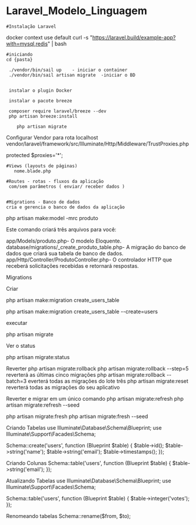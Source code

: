 # Laravel_Modelo_Linguagem
    #Instalação Laravel
docker context use default
curl -s "https://laravel.build/example-app?with=mysql,redis" | bash
   
    #iniciando
    cd {pasta}
 
     ./vendor/bin/sail up    - iniciar o container
     ./vendor/bin/sail artisan migrate  -iniciar o BD

    
     instalar o plugin Docker

     instalar o pacote breeze
     
     composer require laravel/breeze --dev
     php artisan breeze:install
 
        php artisan migrate

Configurar Vendor para rota localhost
vendor/laravel/framework/src/Illuminate/Http/Middleware/TrustProxies.php

   protected $proxies='*';


    #Views (layouts de páginas)
       nome.blade.php

    #Routes - rotas - fluxos da aplicação
     com/sem parâmetros ( enviar/ receber dados )


    #Migrations - Banco de dados
    cria e gerencia o banco de dados da aplicação


php artisan make:model -mrc produto


Este comando criará três arquivos para você:

app/Models/produto.php- O modelo Eloquente.
database/migrations/<timestamp>_create_produto_table.php- A migração do banco de dados que criará sua tabela de banco de dados.
app/Http/Controller/ProdutoController.php- O controlador HTTP que receberá solicitações recebidas e retornará respostas.

Migrations


Criar



php artisan make:migration create_users_table

php artisan make:migration create_users_table --create=users

executar

php artisan migrate

Ver o status

php artisan migrate:status



Reverter
php artisan migrate:rollback
php artisan migrate:rollback --step=5 reverterá as últimas cinco migrações
php artisan migrate:rollback --batch=3 everterá todas as migrações do lote três
php artisan migrate:reset   reverterá todas as migrações do seu aplicativo


Reverter e migrar em um único comando
php artisan migrate:refresh
php artisan migrate:refresh --seed

php artisan migrate:fresh
php artisan migrate:fresh --seed


Criando Tabelas
use Illuminate\Database\Schema\Blueprint;
use Illuminate\Support\Facades\Schema;
 
Schema::create('users', function (Blueprint $table) {
    $table->id();
    $table->string('name');
    $table->string('email');
    $table->timestamps();
});

Criando Colunas
Schema::table('users', function (Blueprint $table) {
    $table->string('email');
});


Atualizando Tabelas
use Illuminate\Database\Schema\Blueprint;
use Illuminate\Support\Facades\Schema;
 
Schema::table('users', function (Blueprint $table) {
    $table->integer('votes');
});

Renomeando tabelas
Schema::rename($from, $to);

